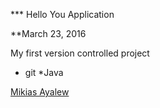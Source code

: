 *** Hello You Application 

**March 23, 2016

My first version controlled project 

* git 
*Java

[Mikias Ayalew](http://sqasolution.com)